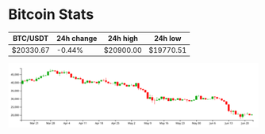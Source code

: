 # Bitcoin Stats

BTC/USDT|24h change|24h high|24h low|
|---|---|---|---|
|$20330.67|-0.44%|$20900.00|$19770.51|

<img src="./chart.svg">
